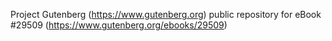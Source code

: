 Project Gutenberg (https://www.gutenberg.org) public repository for eBook #29509 (https://www.gutenberg.org/ebooks/29509)
